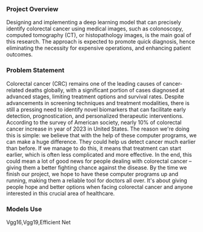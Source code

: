 ### Project Overview
Designing and implementing a deep learning model that can precisely identify
colorectal cancer using medical images, such as colonoscopy, computed
tomography (CT), or histopathology images, is the main goal of this research. The
approach is expected to promote quick diagnosis, hence eliminating the necessity
for expensive operations, and enhancing patient outcomes.

### Problem Statement

Colorectal cancer (CRC) remains one of the leading causes of cancer-related deaths
globally, with a significant portion of cases diagnosed at advanced stages, limiting
treatment options and survival rates. Despite advancements in screening
techniques and treatment modalities, there is still a pressing need to identify novel
biomarkers that can facilitate early detection, prognostication, and personalized
therapeutic interventions. According to the survey of American society, nearly 10%
of colorectal cancer increase in year of 2023 in United States.
The reason we're doing this is simple: we believe that with the help of these
computer programs, we can make a huge difference. They could help us detect
cancer much earlier than before. If we manage to do this, it means that treatment
can start earlier, which is often less complicated and more effective. In the end, this
could mean a lot of good news for people dealing with colorectal cancer – giving
them a better fighting chance against the disease.
By the time we finish our project, we hope to have these computer programs up
and running, making them a reliable tool for doctors all over. It's about giving people
hope and better options when facing colorectal cancer and anyone interested in
this crucial area of healthcare.

### Models Use
Vgg16,Vgg19,Efficient Net
